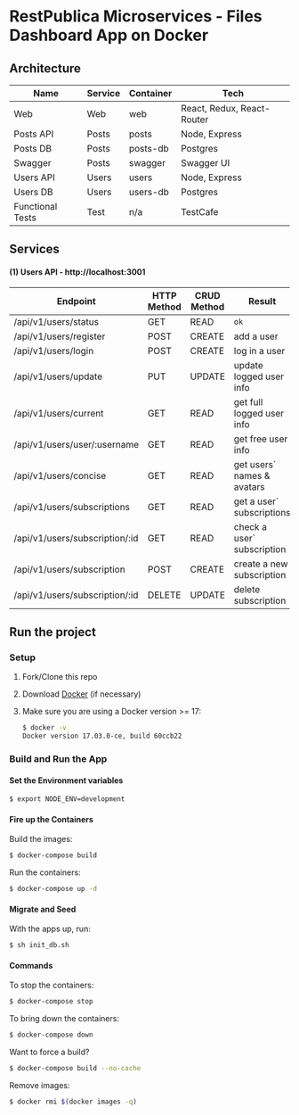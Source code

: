 # RestPublica Microservices - Files Dashboard App on Docker


## Architecture

| Name             | Service | Container | Tech                        |
|------------------|---------|-----------|-----------------------------|
| Web              | Web     | web       | React, Redux, React-Router  |
| Posts API        | Posts   | posts     | Node, Express               |
| Posts DB         | Posts   | posts-db  | Postgres                    |
| Swagger          | Posts   | swagger   | Swagger UI                  |
| Users API        | Users   | users     | Node, Express               |
| Users DB         | Users   | users-db  | Postgres                    |
| Functional Tests | Test    | n/a       | TestCafe                    |


## Services

#### (1) Users API - http://localhost:3001

| Endpoint                        | HTTP Method | CRUD Method | Result                    |
|---------------------------------|-------------|-------------|---------------------------|
| /api/v1/users/status            | GET         | READ        | `ok`                      |
| /api/v1/users/register          | POST        | CREATE      | add a user                |
| /api/v1/users/login             | POST        | CREATE      | log in a user             |
| /api/v1/users/update            | PUT         | UPDATE      | update logged user info   |
| /api/v1/users/current           | GET         | READ        | get full logged user info |
| /api/v1/users/user/:username    | GET         | READ        | get free user info        |
| /api/v1/users/concise           | GET         | READ        | get users` names & avatars|
| /api/v1/users/subscriptions     | GET         | READ        | get a user` subscriptions |
| /api/v1/users/subscription/:id  | GET         | READ        | check a user` subscription|
| /api/v1/users/subscription      | POST        | CREATE      | create a new subscription |
| /api/v1/users/subscription/:id  | DELETE      | UPDATE      | delete subscription       |


## Run the project

### Setup

1. Fork/Clone this repo

1. Download [Docker](https://docs.docker.com/docker-for-mac/install/) (if necessary)

1. Make sure you are using a Docker version >= 17:

    ```sh
    $ docker -v
    Docker version 17.03.0-ce, build 60ccb22
    ```

### Build and Run the App

#### Set the Environment variables

```sh
$ export NODE_ENV=development
```

#### Fire up the Containers

Build the images:

```sh
$ docker-compose build
```

Run the containers:

```sh
$ docker-compose up -d
```

#### Migrate and Seed

With the apps up, run:

```sh
$ sh init_db.sh
```

#### Commands

To stop the containers:

```sh
$ docker-compose stop
```

To bring down the containers:

```sh
$ docker-compose down
```

Want to force a build?

```sh
$ docker-compose build --no-cache
```

Remove images:

```sh
$ docker rmi $(docker images -q)
```